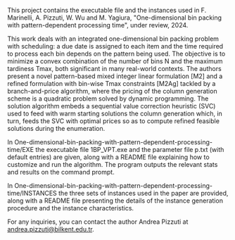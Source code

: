 This project contains the executable file and the instances used in F. Marinelli, A. Pizzuti, W. Wu and M. Yagiura, "One-dimensional bin packing with pattern-dependent processing time", under review, 2024.

This work deals with an integrated one-dimensional bin packing problem with scheduling: a due date is assigned to each item and the time required to process each bin depends on the pattern being used. The objective is to minimize a convex combination of the number of bins N and the maximum tardiness Tmax, both significant in many real-world contexts. The authors present a novel pattern-based mixed integer linear formulation [M2] and a refined formulation with bin-wise Tmax constraints [M2Ag] tackled by a branch-and-price algorithm, where the pricing of the column generation scheme is a quadratic problem solved by dynamic programming. The solution algorithm embeds a sequential value correction heuristic (SVC) used to feed with warm starting solutions the column generation which, in turn, feeds the SVC with optimal prices so as to compute refined feasible solutions during the enumeration.

In One-dimensional-bin-packing-with-pattern-dependent-processing-time/EXE the executable file 1BP_VPT.exe and the parameter file p.txt (with default entries) are given, along with a README file explaining how to customize and run the algorithm. The program outputs the relevant stats and results on the command prompt. 

In One-dimensional-bin-packing-with-pattern-dependent-processing-time/INSTANCES the three sets of instances used in the paper are provided, along with a README file presenting the details of the instance generation procedure and the instance characteristics.

For any inquiries, you can contact the author Andrea Pizzuti at andrea.pizzuti@bilkent.edu.tr.  
